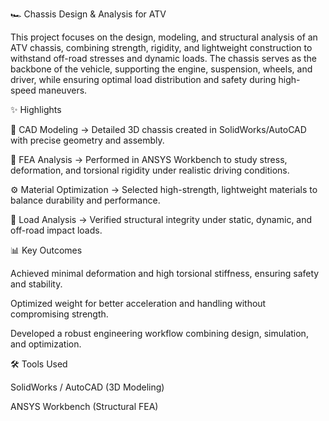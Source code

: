 🏎️ Chassis Design & Analysis for ATV

This project focuses on the design, modeling, and structural analysis of an ATV chassis, combining strength, rigidity, and lightweight construction to withstand off-road stresses and dynamic loads. The chassis serves as the backbone of the vehicle, supporting the engine, suspension, wheels, and driver, while ensuring optimal load distribution and safety during high-speed maneuvers.

✨ Highlights

📐 CAD Modeling → Detailed 3D chassis created in SolidWorks/AutoCAD with precise geometry and assembly.

🧮 FEA Analysis → Performed in ANSYS Workbench to study stress, deformation, and torsional rigidity under realistic driving conditions.

⚙️ Material Optimization → Selected high-strength, lightweight materials to balance durability and performance.

🚀 Load Analysis → Verified structural integrity under static, dynamic, and off-road impact loads.

📊 Key Outcomes

Achieved minimal deformation and high torsional stiffness, ensuring safety and stability.

Optimized weight for better acceleration and handling without compromising strength.

Developed a robust engineering workflow combining design, simulation, and optimization.

🛠️ Tools Used

SolidWorks / AutoCAD (3D Modeling)

ANSYS Workbench (Structural FEA)
